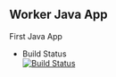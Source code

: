 ## Worker Java App
First Java App

  * Build Status  
  [![Build Status](http://34.121.184.78:8080/buildStatus/icon?job=instavote%2Fworker-build)](http://34.121.184.78:8080/job/instavote/job/worker-build/)
